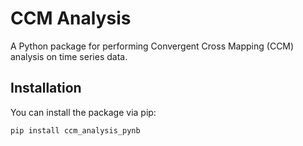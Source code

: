 # CCM Analysis

A Python package for performing Convergent Cross Mapping (CCM) analysis on time series data.

## Installation

You can install the package via pip:

```bash
pip install ccm_analysis_pynb
